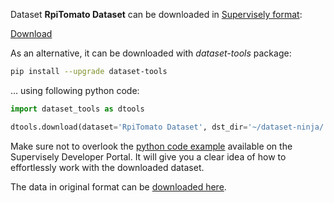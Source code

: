 Dataset **RpiTomato Dataset** can be downloaded in [Supervisely format](https://developer.supervisely.com/api-references/supervisely-annotation-json-format):

 [Download](https://assets.supervisely.com/remote/eyJsaW5rIjogImZzOi8vYXNzZXRzLzEzNDJfUnBpVG9tYXRvIERhdGFzZXQvcnBpdG9tYXRvLWRhdGFzZXQtRGF0YXNldE5pbmphLnRhciIsICJzaWciOiAiVzFGMS9zbDhXTFV5dWlZdmxTcWtuVklzVTh0eDFpekRiRVB0eWVsL1o2ND0ifQ==)

As an alternative, it can be downloaded with *dataset-tools* package:
``` bash
pip install --upgrade dataset-tools
```

... using following python code:
``` python
import dataset_tools as dtools

dtools.download(dataset='RpiTomato Dataset', dst_dir='~/dataset-ninja/')
```
Make sure not to overlook the [python code example](https://developer.supervisely.com/getting-started/python-sdk-tutorials/iterate-over-a-local-project) available on the Supervisely Developer Portal. It will give you a clear idea of how to effortlessly work with the downloaded dataset.

The data in original format can be [downloaded here](https://zenodo.org/record/5596363/files/Dataset-Greenhouse_Tomato_Raspberry.zip?download=1).